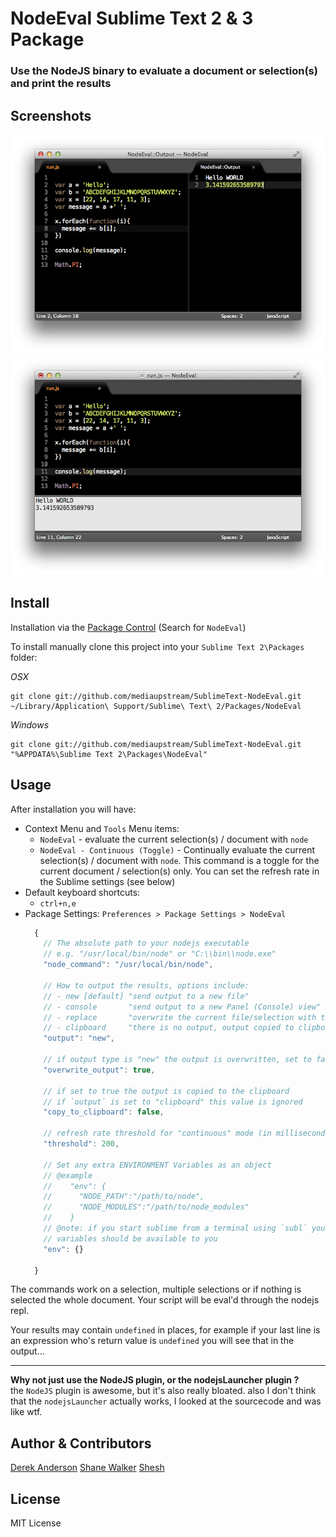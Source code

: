NodeEval Sublime Text 2 & 3 Package
=============================

### Use the NodeJS binary to evaluate a document or selection(s) and print the results

Screenshots
--------
![Preview](https://github.com/mediaupstream/SublimeText-NodeEval/raw/master/screenshots/NodeEval_output1.png "Output to a new File") ![Preview](https://github.com/mediaupstream/SublimeText-NodeEval/raw/master/screenshots/NodeEval_output2.png "Output to Console, etc...")  


Install
-------
Installation via the [Package Control](http://wbond.net/sublime_packages/package_control) (Search for `NodeEval`)
  
To install manually clone this project into your `Sublime Text 2\Packages` folder:

*OSX*

    git clone git://github.com/mediaupstream/SublimeText-NodeEval.git ~/Library/Application\ Support/Sublime\ Text\ 2/Packages/NodeEval

*Windows*

    git clone git://github.com/mediaupstream/SublimeText-NodeEval.git "%APPDATA%\Sublime Text 2\Packages\NodeEval"


Usage
-----
After installation you will have:  

* Context Menu and `Tools` Menu items:
  - `NodeEval` - evaluate the current selection(s) / document with `node`
  - `NodeEval - Continuous (Toggle)` - Continually evaluate the current selection(s) / document with `node`. This command is a toggle for the current document / selection(s) only. You can set the refresh rate in the Sublime settings (see below)
* Default keyboard shortcuts:  
  - `ctrl+n,e`  
* Package Settings: `Preferences > Package Settings > NodeEval`  
  ```javascript
    {
      // The absolute path to your nodejs executable
      // e.g. "/usr/local/bin/node" or "C:\\bin\\node.exe"
      "node_command": "/usr/local/bin/node",

      // How to output the results, options include:
      // - new [default] "send output to a new file"
      // - console       "send output to a new Panel (Console) view"
      // - replace       "overwrite the current file/selection with the output"
      // - clipboard     "there is no output, output copied to clipboard"
      "output": "new",

      // if output type is "new" the output is overwritten, set to false to append the output
      "overwrite_output": true,

      // if set to true the output is copied to the clipboard
      // if `output` is set to "clipboard" this value is ignored
      "copy_to_clipboard": false,

      // refresh rate threshold for "continuous" mode (in milliseconds)
      "threshold": 200,
      
      // Set any extra ENVIRONMENT Variables as an object
      // @example
      //    "env": {
      //      "NODE_PATH":"/path/to/node",
      //      "NODE_MODULES":"/path/to/node_modules"
      //    }
      // @note: if you start sublime from a terminal using `subl` your normal environment
      // variables should be available to you 
      "env": {}

    }
  ```

The commands work on a selection, multiple selections or if nothing is selected the whole document. Your script will be eval'd through the nodejs repl.  

Your results may contain `undefined` in places, for example if your last line is an expression who's return value is `undefined` you will see that in the output...  

----

**Why not just use the NodeJS plugin, or the nodejsLauncher plugin ?**   
the `NodeJS` plugin is awesome, but it's also really bloated. also I don't think that the `nodejsLauncher` actually works, I looked at the sourcecode and was like wtf.



Author & Contributors
----------------------
[Derek Anderson](http://twitter.com/derekanderson)
[Shane Walker](https://github.com/shane-walker)
[Shesh](https://github.com/recklesswaltz)


License
-------
MIT License
